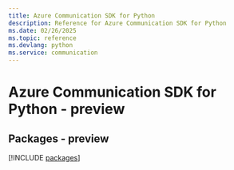 ```yaml
---
title: Azure Communication SDK for Python
description: Reference for Azure Communication SDK for Python
ms.date: 02/26/2025
ms.topic: reference
ms.devlang: python
ms.service: communication
---
```

# Azure Communication SDK for Python - preview
## Packages - preview
[!INCLUDE [packages](communication-index.md)]
